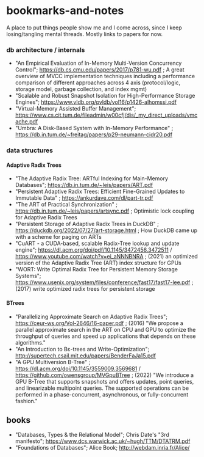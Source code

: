 # bookmarks-and-notes

A place to put things people show me and I come across, since I keep losing/tangling mental threads. 
Mostly links to papers for now.

### db architecture / internals 

  * "An Empirical Evaluation of In-Memory Multi-Version Concurrency Control"; https://db.cs.cmu.edu/papers/2017/p781-wu.pdf ; A great overview of MVCC implementation techniques including a 
     performance comparison of different approaches across 4 axis (protocol/logic, storage model, garbage collection, and index mgmt)
  * "Scalable and Robust Snapshot Isolation for High-Performance Storage Engines"; https://www.vldb.org/pvldb/vol16/p1426-alhomssi.pdf
  * "Virtual-Memory Assisted Buffer Management"; https://www.cs.cit.tum.de/fileadmin/w00cfj/dis/_my_direct_uploads/vmcache.pdf
  * "Umbra: A Disk-Based System with In-Memory Performance" ; https://db.in.tum.de/~freitag/papers/p29-neumann-cidr20.pdf

### data structures 
  
#### Adaptive Radix Trees
  * "The Adaptive Radix Tree: ARTful Indexing for Main-Memory Databases"; https://db.in.tum.de/~leis/papers/ART.pdf
  * "Persistent Adaptive Radix Trees: Efficient Fine-Grained Updates to
    Immutable Data" ; https://ankurdave.com/dl/part-tr.pdf
  * "The ART of Practical Synchronization" ; https://db.in.tum.de/~leis/papers/artsync.pdf ; Optimistic lock coupling for Adaptive Radix Trees
  * "Persistent Storage of Adaptive Radix Trees in DuckDB" ; https://duckdb.org/2022/07/27/art-storage.html ; How DuckDB came up with a scheme for paging on ARTs
  * "CuART - a CUDA-based, scalable Radix-Tree lookup and update engine"; https://dl.acm.org/doi/pdf/10.1145/3472456.3472511 / https://www.youtube.com/watch?v=ei_aNNNBNRA ; (2021) an optimized version of the Adaptive Radix Tree (ART) index structure for GPUs
  * "WORT: Write Optimal Radix Tree for Persistent Memory Storage Systems"; https://www.usenix.org/system/files/conference/fast17/fast17-lee.pdf ; (2017) write optimized radix trees for persistent storage

#### BTrees
  * "Parallelizing Approximate Search on Adaptive Radix Trees"; https://ceur-ws.org/Vol-2646/16-paper.pdf ; (2016) "We propose a parallel approximate search in the ART on CPU and GPU to optimize the throughput of queries and speed up applications that depends on these algorithms."
  * "An Introduction to Bε-trees and Write-Optimization"; http://supertech.csail.mit.edu/papers/BenderFaJa15.pdf
  * "A GPU Multiversion B-Tree" ; https://dl.acm.org/doi/10.1145/3559009.3569681 / https://github.com/owensgroup/MVGpuBTree ; (2022) "We introduce a GPU B-Tree that supports snapshots and offers updates, point queries, and linearizable multipoint queries. The supported operations can be performed in a phase-concurrent, asynchronous, or fully-concurrent fashion."
 
## books

  * "Databases, Types & the Relational Model"; Chris Date's "3rd manifesto"; https://www.dcs.warwick.ac.uk/~hugh/TTM/DTATRM.pdf
  * "Foundations of Databases"; Alice Book; http://webdam.inria.fr/Alice/
